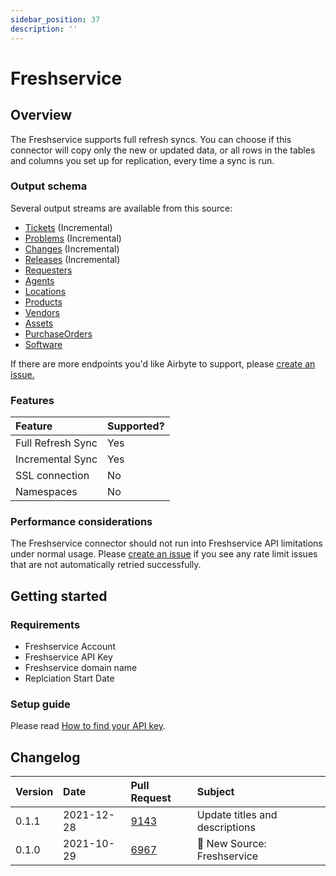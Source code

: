 ```yaml
---
sidebar_position: 37
description: ''
---
```


# Freshservice

## Overview

The Freshservice supports full refresh syncs. You can choose if this connector will copy only the new or updated data, or all rows in the tables and columns you set up for replication, every time a sync is run.

### Output schema

Several output streams are available from this source:

* [Tickets](https://api.freshservice.com/v2/#view_all_ticket) (Incremental)
* [Problems](https://api.freshservice.com/v2/#problems) (Incremental)
* [Changes](https://api.freshservice.com/v2/#changes) (Incremental)
* [Releases](https://api.freshservice.com/v2/#releases) (Incremental)
* [Requesters](https://api.freshservice.com/v2/#requesters)
* [Agents](https://api.freshservice.com/v2/#agents)
* [Locations](https://api.freshservice.com/v2/#locations)
* [Products](https://api.freshservice.com/v2/#products)
* [Vendors](https://api.freshservice.com/v2/#vendors)
* [Assets](https://api.freshservice.com/v2/#assets)
* [PurchaseOrders](https://api.freshservice.com/v2/#purchase-order)
* [Software](https://api.freshservice.com/v2/#software)

If there are more endpoints you'd like Airbyte to support, please [create an issue.](https://github.com/airbytehq/airbyte/issues/new/choose)

### Features

| Feature | Supported? |
| :--- | :--- |
| Full Refresh Sync | Yes |
| Incremental Sync | Yes |
| SSL connection | No |
| Namespaces | No |

### Performance considerations

The Freshservice connector should not run into Freshservice API limitations under normal usage. Please [create an issue](https://github.com/airbytehq/airbyte/issues) if you see any rate limit issues that are not automatically retried successfully.

## Getting started

### Requirements

* Freshservice Account
* Freshservice API Key
* Freshservice domain name
* Replciation Start Date

### Setup guide

Please read [How to find your API key](https://api.freshservice.com/#authentication).

## Changelog

| Version | Date | Pull Request | Subject |
| :--- | :--- | :--- | :--- |
| 0.1.1 | 2021-12-28 | [9143](https://github.com/airbytehq/airbyte/pull/9143) | Update titles and descriptions |
| 0.1.0 | 2021-10-29 | [6967](https://github.com/airbytehq/airbyte/pull/6967) | 🎉 New Source: Freshservice |
